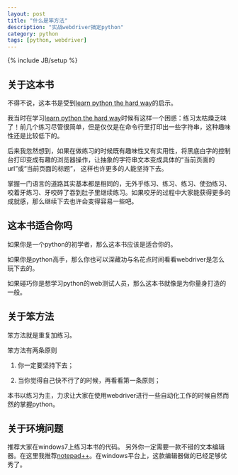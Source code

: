 ```yaml
---
layout: post
title: "什么是笨方法"
description: "实战webdriver搞定python"
category: python
tags: [python, webdriver]
---
```

{% include JB/setup %}

关于这本书
----------
不得不说，这本书是受到[learn python the hard way]()的启示。

我当时在学习[learn python the hard way]()时候有这样一个困惑：练习太枯燥乏味了！前几个练习尽管很简单，但是仅仅是在命令行里打印出一些字符串，这种趣味性还是比较低下的。

后来我忽然想到，如果在做练习的时候既有趣味性又有实用性，将黑底白字的控制台打印变成有趣的浏览器操作，让抽象的字符串文本变成具体的“当前页面的url”或“当前页面的标题”， 这样也许更多的人能坚持下去。

掌握一门语言的道路其实基本都是相同的，无外乎练习、练习、练习、使劲练习、咬着牙练习、牙咬碎了吞到肚子里继续练习。如果咬牙的过程中大家能获得更多的成就感，那么继续下去也许会变得容易一些吧。

这本书适合你吗
--------------
如果你是一个python的初学者，那么这本书应该是适合你的。

如果你是python高手，那么你也可以深藏功与名花点时间看看webdriver是怎么玩下去的。

如果碰巧你是想学习python的web测试人员，那么这本书就像是为你量身打造的一般。

关于笨方法
----------
笨方法就是重复加练习。

笨方法有两条原则

1. 你一定要坚持下去；

2. 当你觉得自己快不行了的时候，再看看第一条原则；

本书以练习为主，力求让大家在使用webdriver进行一些自动化工作的时候自然而然的掌握python。

关于环境问题
------------
推荐大家在windows7上练习本书的代码。
另外你一定需要一款不错的文本编辑器。在这里我推荐[notepad++]()。在windows平台上，这款编辑器做的已经足够优秀了。


